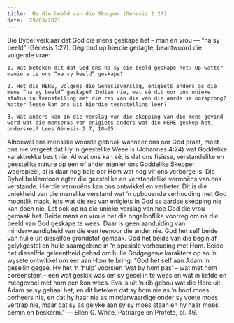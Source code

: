 ```yaml
---
title:  Na die beeld van die Skepper (Génesis 1:27)
date:  29/03/2021
---
```


Die Bybel verklaar dat God die mens geskape het – man en vrou — “na sy beeld” (Génesis 1:27). Gegrond op hierdie gedagte, beantwoord die volgende vrae:

`1. Wat beteken dit dat God ons na sy eie beeld geskape het? Op watter maniere is ons “na sy beeld” geskape?`

`2. Het die HERE, volgens die Génesisverslag, enigiets anders as die mens “na sy beeld” geskape? Indien nie, wat sê dit oor ons unieke status in teenstelling met die res van die van die aarde se oorsprong? Watter lesse kan ons uit hierdie teenstelling leer?`

`3. Wat anders kan in die verslag van die skepping van die mens gevind word wat die menseras van enigiets anders wat die HERE geskep het, onderskei? Lees Génesis 2:7, 18–25.`

Alhoewel ons menslike woorde gebruik wanneer ons oor God praat, moet ons nie vergeet dat Hy ‘n geestelike Wese is (Johannes 4:24) wat Goddelike karaktrekke besit nie. Al wat ons kan sê, is dat ons fisiese, verstandelike en geestelike nature op een of ander manier ons Goddelike Skepper weerspieël, al is daar nog baie oor Hom wat nog vir ons verborge is. Die Bybel beklemtoon egter die geestelike en verstandelike vermoëns van ons verstande. Hierdie vermoëns kan ons ontwikkel en verbeter. Dit is die uniekheid van die menslike verstand wat ‘n opbouende verhouding met God moontlik maak, iets wat die res van enigiets in God se aardse skepping nie kan doen nie. Let ook op na die unieke verslag van hoe God die vrou gemaak het. Beide mans en vroue het die ongelooflike voorreg om na die beeld van God geskape te wees. Daar is geen aanduiding van minderwaardigheid van die een teenoor die ander nie. God het self beide van hulle uit dieselfde grondstof gemaak. God het beide van die begin af gelykgestel en hulle saamgebind in ‘n spesiale verhouding met Hom. Beide het dieselfde geleentheid gehad om hulle Godgegewe karakters op so ‘n wysete ontwikkel om eer aan Hom te bring. “God het self aan Adam ‘n gesellin gegee. Hy het ‘n ‘hulp’ voorsien ‘wat by hom pas’ – wat met hom ooreenstem – een wat geskik was om sy gesellin te wees en wat in liefde en meegevoel met hom een kon wees. Eva is uit ‘n rib gebou wat die Here uit Adam se sy gehaal het, en dit beteken dat sy hom nie as ‘n hoof moes oorheers nie, en dat hy haar nie as minderwaardige onder sy voete moes vertrap nie, maar dat sy as gelyke aan sy sy moes staan en hy haar moes bemin en beskerm.” — Ellen G. White, Patriarge en Profete, bl. 46.
